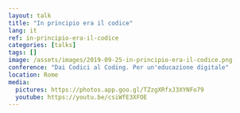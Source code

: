 ```yaml
---
layout: talk
title: "In principio era il codice"
lang: it
ref: in-principio-era-il-codice
categories: [talks]
tags: []
image: /assets/images/2019-09-25-in-principio-era-il-codice.png
conference: "Dai Codici al Coding. Per un'educazione digitale"
location: Rome
media:
  pictures: https://photos.app.goo.gl/TZzgXRfxJ3XYNFo79
  youtube: https://youtu.be/csiWfE3XFOE
---
```

